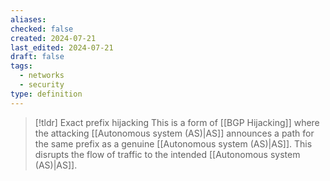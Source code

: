 ```yaml
---
aliases: 
checked: false
created: 2024-07-21
last_edited: 2024-07-21
draft: false
tags:
  - networks
  - security
type: definition
---
```

>[!tldr] Exact prefix hijacking
>This is a form of [[BGP Hijacking]] where the attacking [[Autonomous system (AS)|AS]] announces a path for the same prefix as a genuine [[Autonomous system (AS)|AS]]. This disrupts the flow of traffic to the intended [[Autonomous system (AS)|AS]].  

